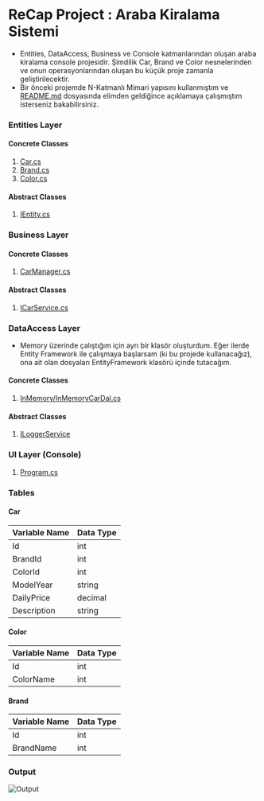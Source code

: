 # ReCap Project : Araba Kiralama Sistemi

- Entities, DataAccess, Business ve Console katmanlarından oluşan araba kiralama console projesidir. Şimdilik Car, Brand ve Color nesnelerinden ve onun operasyonlarından oluşan bu küçük proje zamanla geliştirilecektir. 
- Bir önceki projemde N-Katmanlı Mimari yapısını kullanmıştım ve [README.md](https://github.com/gulceselim/ReCapDemo/blob/master/README.md) dosyasında elimden geldiğince açıklamaya çalışmıştım isterseniz bakabilirsiniz.


### Entities Layer
#### Concrete Classes
1. [Car.cs](https://github.com/gulceselim/re-cap-project-with-csharp/blob/main/Entities/Concrete/Car.cs)
2. [Brand.cs](https://github.com/gulceselim/re-cap-project-with-csharp/blob/main/Entities/Concrete/Brand.cs)
3. [Color.cs](https://github.com/gulceselim/re-cap-project-with-csharp/blob/main/Entities/Concrete/Color.cs)

#### Abstract Classes
1. [IEntity.cs](https://github.com/gulceselim/re-cap-project-with-csharp/tree/main/Entities/Abstract)
    
### Business Layer
#### Concrete Classes
1. [CarManager.cs](https://github.com/gulceselim/re-cap-project-with-csharp/blob/main/Business/Concrete/CarManager.cs)
  
#### Abstract Classes
1. [ICarService.cs](https://github.com/gulceselim/re-cap-project-with-csharp/blob/main/Business/Abstract/ICarService.cs)

### DataAccess Layer
- Memory üzerinde çalıştığım için ayrı bir klasör oluşturdum. Eğer ilerde Entity Framework ile çalışmaya başlarsam (ki bu projede kullanacağız), ona ait olan dosyaları EntityFramework klasörü içinde tutacağım.
#### Concrete Classes
1. [InMemory/InMemoryCarDal.cs](https://github.com/gulceselim/re-cap-project-with-csharp/blob/main/DataAccess/Concrete/InMemory/InMemoryCarDal.cs)

#### Abstract Classes
1. [ILoggerService](https://github.com/gulceselim/re-cap-project-with-csharp/blob/main/DataAccess/Abstract/ICarDal.cs)
  
### UI Layer (Console)
1. [Program.cs](https://github.com/gulceselim/re-cap-project-with-csharp/blob/main/ConsoleUI/Program.cs)

### Tables
#### Car
Variable Name | Data Type
------------ | -------------
Id | int
BrandId | int
ColorId | int
ModelYear | string
DailyPrice | decimal
Description | string

#### Color
Variable Name | Data Type
------------ | -------------
Id | int
ColorName | int

#### Brand
Variable Name | Data Type
------------ | -------------
Id | int
BrandName | int

### Output
![Output](https://user-images.githubusercontent.com/43720773/106459695-4bdaa800-64a3-11eb-82fe-8c5eee83aec5.jpg)
